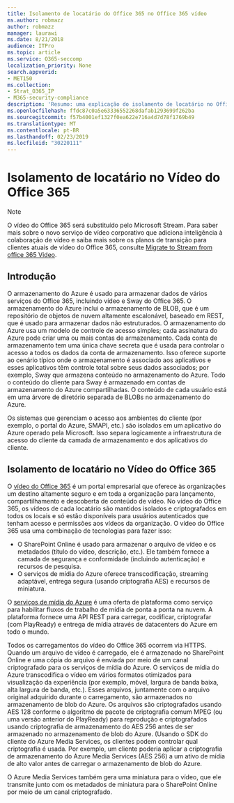 ```yaml
---
title: Isolamento de locatário do Office 365 no Office 365 vídeo
ms.author: robmazz
author: robmazz
manager: laurawi
ms.date: 8/21/2018
audience: ITPro
ms.topic: article
ms.service: O365-seccomp
localization_priority: None
search.appverid:
- MET150
ms.collection:
- Strat_O365_IP
- M365-security-compliance
description: 'Resumo: uma explicação do isolamento de locatário no Office 365 video.'
ms.openlocfilehash: ffdc87c0a5e63336552268dafab1293699f262ba
ms.sourcegitcommit: f57b4001ef1327f0ea622e716a4d7d78f1769b49
ms.translationtype: MT
ms.contentlocale: pt-BR
ms.lasthandoff: 02/23/2019
ms.locfileid: "30220111"
---
```

# <a name="tenant-isolation-in-office-365-video"></a>Isolamento de locatário no Vídeo do Office 365

> [!NOTE]
> O vídeo do Office 365 será substituído pelo Microsoft Stream. Para saber mais sobre o novo serviço de vídeo corporativo que adiciona inteligência à colaboração de vídeo e saiba mais sobre os planos de transição para clientes atuais de vídeo do Office 365, consulte [Migrate to Stream from office 365 Video](https://docs.microsoft.com/stream/).

## <a name="introduction"></a>Introdução
O armazenamento do Azure é usado para armazenar dados de vários serviços do Office 365, incluindo vídeo e Sway do Office 365. O armazenamento do Azure inclui o armazenamento de BLOB, que é um repositório de objetos de nuvem altamente escalonável, baseado em REST, que é usado para armazenar dados não estruturados. O armazenamento do Azure usa um modelo de controle de acesso simples; cada assinatura do Azure pode criar uma ou mais contas de armazenamento. Cada conta de armazenamento tem uma única chave secreta que é usada para controlar o acesso a todos os dados da conta de armazenamento. Isso oferece suporte ao cenário típico onde o armazenamento é associado aos aplicativos e esses aplicativos têm controle total sobre seus dados associados; por exemplo, Sway que armazena conteúdo no armazenamento do Azure. Todo o conteúdo do cliente para Sway é armazenado em contas de armazenamento do Azure compartilhadas. O conteúdo de cada usuário está em uma árvore de diretório separada de BLOBs no armazenamento do Azure.

Os sistemas que gerenciam o acesso aos ambientes do cliente (por exemplo, o portal do Azure, SMAPI, etc.) são isolados em um aplicativo do Azure operado pela Microsoft. Isso separa logicamente a infraestrutura de acesso do cliente da camada de armazenamento e dos aplicativos do cliente.

## <a name="tenant-isolation-in-office-365-video"></a>Isolamento de locatário no Vídeo do Office 365
O [vídeo do Office 365](https://support.office.com/article/Meet-Office-365-Video-ca1cc1a9-a615-46e1-b6a3-40dbd99939a6) é um portal empresarial que oferece às organizações um destino altamente seguro e em toda a organização para lançamento, compartilhamento e descoberta de conteúdo de vídeo. No vídeo do Office 365, os vídeos de cada locatário são mantidos isolados e criptografados em todos os locais e só estão disponíveis para usuários autenticados que tenham acesso e permissões aos vídeos da organização. O vídeo do Office 365 usa uma combinação de tecnologias para fazer isso:
- O SharePoint Online é usado para armazenar o arquivo de vídeo e os metadados (título do vídeo, descrição, etc.). Ele também fornece a camada de segurança e conformidade (incluindo autenticação) e recursos de pesquisa.
- O serviços de mídia do Azure oferece transcodificação, streaming adaptável, entrega segura (usando criptografia AES) e recursos de miniatura.

O [serviços de mídia do Azure](https://azure.microsoft.com/services/media-services/) é uma oferta de plataforma como serviço para habilitar fluxos de trabalho de mídia de ponta a ponta na nuvem. A plataforma fornece uma API REST para carregar, codificar, criptografar (com PlayReady) e entrega de mídia através de datacenters do Azure em todo o mundo.

Todos os carregamentos do vídeo do Office 365 ocorrem via HTTPS. Quando um arquivo de vídeo é carregado, ele é armazenado no SharePoint Online e uma cópia do arquivo é enviada por meio de um canal criptografado para os serviços de mídia do Azure. O serviços de mídia do Azure transcodifica o vídeo em vários formatos otimizados para visualização da experiência (por exemplo, móvel, largura de banda baixa, alta largura de banda, etc.). Esses arquivos, juntamente com o arquivo original adquirido durante o carregamento, são armazenados no armazenamento de blob do Azure. Os arquivos são criptografados usando AES 128 conforme o algoritmo de pacote de criptografia comum MPEG (ou uma versão anterior do PlayReady) para reprodução e criptografados usando criptografia de armazenamento do AES 256 antes de ser armazenado no armazenamento de blob do Azure. (Usando o SDK do cliente do Azure Media Services, os clientes podem controlar qual criptografia é usada. Por exemplo, um cliente poderia aplicar a criptografia de armazenamento do Azure Media Services (AES 256) a um ativo de mídia de alto valor antes de carregar o armazenamento de blob do Azure.

O Azure Media Services também gera uma miniatura para o vídeo, que ele transmite junto com os metadados de miniatura para o SharePoint Online por meio de um canal criptografado.
